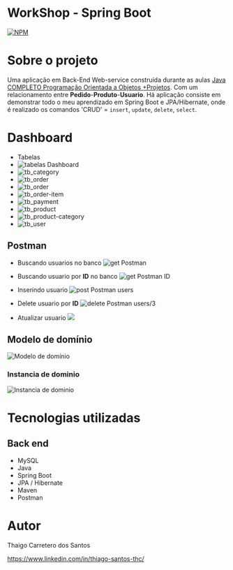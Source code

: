 
# WorkShop - Spring Boot 
[![NPM](https://img.shields.io/npm/l/react)](https://github.com/Thiago-CSantos/Workshop-SpringBoot3-JPA/blob/main/LICENCE)

# Sobre o projeto

Uma aplicação em Back-End Web-service construída durante as aulas [Java COMPLETO Programação Orientada a Objetos +Projetos](https://www.udemy.com/course/java-curso-completo/).
Com um relacionamento entre **Pedido**-**Produto**-**Usuario**. Há aplicação consiste em demonstrar todo o meu aprendizado em Spring Boot e JPA/Hibernate, onde é realizado os comandos 'CRUD' = `insert`, `update`, `delete`, `select`.

# Dashboard
- Tabelas
- ![tabelas Dashboard](https://github.com/Thiago-CSantos/assets/blob/main/tabelasDashbord.png)
- ![tb_category](https://github.com/Thiago-CSantos/assets/blob/main/Dashboard/tb_category.png) 
- ![tb_order](https://github.com/Thiago-CSantos/assets/blob/main/Dashboard/tb_order.png) 
- ![tb_order](https://github.com/Thiago-CSantos/assets/blob/main/Dashboard/tb_order_item.png) 
- ![tb_order-item](https://github.com/Thiago-CSantos/assets/blob/main/Dashboard/tb_order_item.png) 
- ![tb_payment](https://github.com/Thiago-CSantos/assets/blob/main/Dashboard/tb_payment.png) 
- ![tb_product](https://github.com/Thiago-CSantos/assets/blob/main/Dashboard/tb_product.png) 
- ![tb_product-category](https://github.com/Thiago-CSantos/assets/blob/main/Dashboard/tb_product_category.png) 
- ![tb_user](https://github.com/Thiago-CSantos/assets/blob/main/Dashboard/tb_user.png)

## Postman
- Buscando usuarios no banco
![get Postman](https://github.com/Thiago-CSantos/assets/blob/main/getPostman.png)

- Buscando usuario por **ID** no banco
![get Postman ID](https://github.com/Thiago-CSantos/assets/blob/main/getPostmanUsers2.png)

- Inserindo usuario
![post Postman users](https://github.com/Thiago-CSantos/assets/blob/main/postPostmanUsers.png)

- Delete usuario por **ID**
![delete Postman users/3](https://github.com/Thiago-CSantos/assets/blob/main/deletePostmanUsers3.png)

- Atualizar usuario
![](https://github.com/Thiago-CSantos/assets/blob/b4fad29694c8a16a0019e86da8a038161904a092/putPostmanusers1.png)

## Modelo de domínio
![Modelo de domínio](https://github.com/Thiago-CSantos/assets/blob/main/modeloDominio.png)

### Instancia de dominio
![Instancia de dominio](https://github.com/Thiago-CSantos/assets/blob/main/instanciaDominio.png)


<!-- https://wmazoni-sds1.netlify.app

Big Game Survey é uma aplicação full stack web e mobile construída durante a 1ª edição da **Semana DevSuperior** (#sds1), evento organizado pela [DevSuperior](https://devsuperior.com "Site da DevSuperior").

A aplicação consiste em uma pesquisa de preferência de games, onde os dados são coletados no app mobile, e depois são listados no app web, que também apresenta um dashboard com gráficos baseados nestes dados.

## Layout mobile
![Mobile 1](https://github.com/acenelio/assets/raw/main/sds1/mobile1.png) ![Mobile 2](https://github.com/acenelio/assets/raw/main/sds1/mobile2.png)

## Layout web
![Web 1](https://github.com/acenelio/assets/raw/main/sds1/web1.png)

![Web 2](https://github.com/acenelio/assets/raw/main/sds1/web2.png)

## Modelo conceitual
![Modelo Conceitual](https://github.com/acenelio/assets/raw/main/sds1/modelo-conceitual.png)
-->
# Tecnologias utilizadas
## Back end
- MySQL
- Java
- Spring Boot
- JPA / Hibernate
- Maven
- Postman

<!-- ## Front end
- HTML / CSS / JS / TypeScript
- ReactJS
- React Native
- Apex Charts
- Expo
## Implantação em produção
- Back end: Heroku
- Front end web: Netlify
- Banco de dados: Postgresql

# Como executar o projeto
 -->
<!-- ## Back end 
Pré-requisitos: Java 11

```bash
# clonar repositório
git clone https://github.com/devsuperior/sds1-wmazoni

# entrar na pasta do projeto back end
cd backend

# executar o projeto
./mvnw spring-boot:run
```

## Front end web
Pré-requisitos: npm / yarn

```bash
# clonar repositório
git clone https://github.com/devsuperior/sds1-wmazoni

# entrar na pasta do projeto front end web
cd front-web

# instalar dependências
yarn install

# executar o projeto
yarn start
```
-->
# Autor

Thaigo Carretero dos Santos

https://www.linkedin.com/in/thiago-santos-thc/

